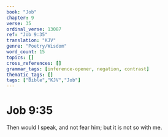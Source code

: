 ```yaml
---
book: "Job"
chapter: 9
verse: 35
ordinal_verse: 13087
ref: "Job 9:35"
translation: "KJV"
genre: "Poetry/Wisdom"
word_count: 15
topics: []
cross_references: []
grammar_tags: [inference-opener, negation, contrast]
thematic_tags: []
tags: ["Bible","KJV","Job"]
---
```


# Job 9:35

Then would I speak, and not fear him; but it is not so with me.
